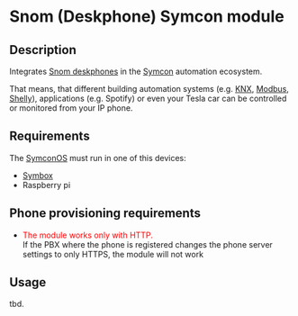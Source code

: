 # Snom (Deskphone) Symcon module
## Description
Integrates [Snom deskphones](https://www.snom.com/en/products/desk-phones/) in the [Symcon](https://www.symcon.de/en/) automation ecosystem.

That means, that different building automation systems (e.g. [KNX](https://www.knx.org/knx-en/for-your-home/benefits/end-customers/), [Modbus](https://modbus.org/about_us.php), [Shelly](https://www.shelly.com/en)), applications (e.g. Spotify) or even your Tesla car can be controlled or monitored from your IP phone.

## Requirements
The [SymconOS](https://www.symcon.de/en/downloads/) must run in one of this devices:
- [Symbox](https://www.symcon.de/en/shop/symbox/)
- Raspberry pi

## Phone provisioning requirements
- <span style="color:red">The module works only with HTTP.</span>  
If the PBX where the phone is registered changes the phone server settings to only HTTPS, the module will not work

## Usage
tbd.

